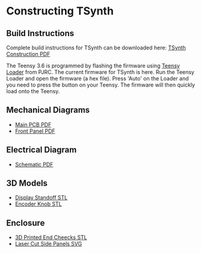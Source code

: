 # Constructing TSynth

## Build  Instructions
Complete build instructions for TSynth can be downloaded here: [TSynth Construction PDF](https://electrotechnique.github.io/TSynth/docs/TSynthConstruction.pdf)

The Teensy 3.6 is programmed by flashing the firmware using [Teensy Loader](https://www.pjrc.com/teensy/loader.html) from PJRC. 
The current firmware for TSynth is here.
Run the Teensy Loader and open the firmware (a hex file). Press 'Auto' on the Loader and you need to press the button on your Teensy. The firmware will then quickly load onto the Teensy.

## Mechanical Diagrams
- [Main PCB PDF](https://electrotechnique.github.io/TSynth/docs/MainPCB.pdf)
- [Front Panel PDF](https://electrotechnique.github.io/TSynth/docs/FrontPanel.pdf)

## Electrical Diagram
- [Schematic PDF](https://electrotechnique.github.io/TSynth/docs/Schematic.pdf)

## 3D Models
- [Display Standoff STL](https://electrotechnique.github.io/TSynth/docs/DisplayStandoff.stl)
- [Encoder Knob STL](https://electrotechnique.github.io/TSynth/docs/EncoderKnob.stl)

## Enclosure
- [3D Printed End Cheecks STL](https://electrotechnique.github.io/TSynth/docs/DisplayStandoff.stl)
- [Laser Cut Side Panels SVG](https://electrotechnique.github.io/TSynth/docs/EncoderKnob.stl)
